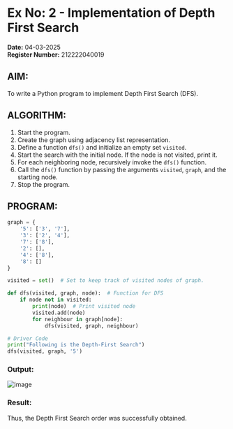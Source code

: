 # Ex No: 2 - Implementation of Depth First Search

**Date:** 04-03-2025  
**Register Number:** 212222040019

## AIM:
To write a Python program to implement Depth First Search (DFS).

## ALGORITHM:
1. Start the program.  
2. Create the graph using adjacency list representation.  
3. Define a function `dfs()` and initialize an empty set `visited`.  
4. Start the search with the initial node. If the node is not visited, print it.  
5. For each neighboring node, recursively invoke the `dfs()` function.  
6. Call the `dfs()` function by passing the arguments `visited`, `graph`, and the starting node.  
7. Stop the program.

## PROGRAM:
```python
graph = {
    '5': ['3', '7'],
    '3': ['2', '4'],
    '7': ['8'],
    '2': [],
    '4': ['8'],
    '8': []
}

visited = set()  # Set to keep track of visited nodes of graph.

def dfs(visited, graph, node):  # Function for DFS
    if node not in visited:
        print(node)  # Print visited node
        visited.add(node)
        for neighbour in graph[node]:
            dfs(visited, graph, neighbour)

# Driver Code
print("Following is the Depth-First Search")
dfs(visited, graph, '5')
```

### Output:
![image](https://github.com/user-attachments/assets/71a7aff7-a831-435c-ad07-c1a9ca07b1bf)


### Result:
Thus, the Depth First Search order was successfully obtained.
